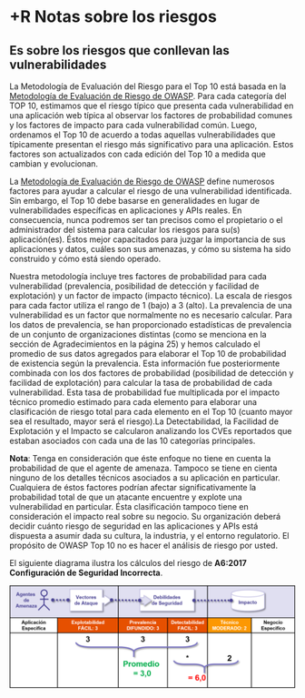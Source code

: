 # +R Notas sobre los riesgos

## Es sobre los riesgos que conllevan las vulnerabilidades

La Metodología de Evaluación del Riesgo para el Top 10 está basada en la [Metodología de Evaluación de Riesgo de OWASP](https://owasp.org/www-community/OWASP_Risk_Rating_Methodology). Para cada categoría del TOP 10, estimamos que el riesgo típico que presenta cada vulnerabilidad en una aplicación web típica al observar los factores de probabilidad comunes y los factores de impacto para cada vulnerabilidad común. Luego, ordenamos el Top 10 de acuerdo a todas aquellas vulnerabilidades que típicamente presentan el riesgo más significativo para una aplicación. Estos factores son actualizados con cada edición del Top 10 a medida que cambian y evolucionan.

La [Metodología de Evaluación de Riesgo de OWASP](https://owasp.org/www-community/OWASP_Risk_Rating_Methodology) define numerosos factores para ayudar a calcular el riesgo de una vulnerabilidad identificada. Sin embargo, el Top 10 debe basarse en generalidades en lugar de vulnerabilidades específicas en aplicaciones y APIs reales. En consecuencia, nunca podremos ser tan precisos como el propietario o el administrador del sistema para calcular los riesgos para su(s) aplicación(es). Éstos mejor capacitados para juzgar la importancia de sus aplicaciones y datos, cuáles son sus amenazas, y cómo su sistema ha sido construido y cómo está siendo operado.

Nuestra metodología incluye tres factores de probabilidad para cada vulnerabilidad (prevalencia, posibilidad de detección y facilidad de explotación) y un factor de impacto (impacto técnico). La escala de riesgos para cada factor utiliza el rango de 1 (bajo) a 3 (alto). La prevalencia de una vulnerabilidad es un factor que normalmente no es necesario calcular. Para los datos de prevalencia, se han proporcionado estadísticas de prevalencia de un conjunto de organizaciones distintas (como se menciona en la sección de Agradecimientos en la página 25) y hemos calculado el promedio de sus datos agregados para elaborar el Top 10 de probabilidad de existencia según la prevalencia. Esta información fue posteriormente combinada con los dos factores de probabilidad (posibilidad de detección y facilidad de explotación) para calcular la tasa de probabilidad de cada vulnerabilidad. Esta tasa de probabilidad fue multiplicada por el impacto técnico promedio estimado para cada elemento para elaborar una clasificación de riesgo total para cada elemento en el Top 10 (cuanto mayor sea el resultado, mayor será el riesgo).La Detectabilidad, la Facilidad de Explotación y el Impacto se calcularon analizando los CVEs reportados que estaban asociados con cada una de las 10 categorías principales.

**Nota**: Tenga en consideración que éste enfoque no tiene en cuenta la probabilidad de que el agente de amenaza. Tampoco se tiene en cienta ninguno de los detalles técnicos asociados a su aplicación en particular. Cualquiera de éstos factores podrían afectar significativamente la probabilidad total de que un atacante encuentre y explote una vulnerabilidad en particular. Ésta clasificación tampoco tiene en consideración el impacto real sobre su negocio. Su organización deberá decidir cuánto riesgo de seguridad en las aplicaciones y APIs está dispuesta a asumir dada su cultura, la industria, y el entorno regulatorio. El propósito de OWASP Top 10 no es hacer el análisis de riesgo por usted.

El siguiente diagrama ilustra los cálculos del riesgo de **A6:2017 Configuración de Seguridad Incorrecta**.

![Cálculo del riesgo para A6:2017 Configuración de Seguridad Incorrecta](images/0xc0-risk-explanation.png)

